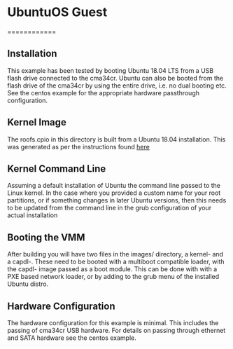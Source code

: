 <!--
     Copyright 2018, Data61, CSIRO (ABN 41 687 119 230)

     SPDX-License-Identifier: GPL-2.0-only
-->

# UbuntuOS Guest
============

## Installation

This example has been tested by booting Ubuntu 18.04 LTS from a USB flash drive connected to the
cma34cr. Ubuntu can also be booted from the flash drive of the cma34cr by using the entire drive,
i.e. no dual booting etc. See the centos example for the appropriate hardware passthrough configuration.

## Kernel Image

The roofs.cpio in this directory is built from a Ubuntu 18.04 installation. This was generated as per
the instructions found [here](https://docs.sel4.systems/CAmkESVM.html#booting-from-hard-drive)

## Kernel Command Line

Assuming a default installation of Ubuntu the command line passed to the Linux kernel.
In the case where you provided a custom name for your root partitions, or if
something changes in later Ubuntu versions, then this needs to be updated from the
command line in the grub configuration of your actual installation

## Booting the VMM

After building you will have two files in the images/ directory, a kernel- and a capdl-.
These need to be booted with a multiboot compatible loader, with the capdl- image passed
as a boot module. This can be done with with a PXE based network loader, or by adding to
the grub menu of the installed Ubuntu distro.

## Hardware Configuration

The hardware configuration for this example is minimal. This includes the passing of
cma34cr USB hardware. For details on passing through ethernet and SATA hardware see the
centos example.
